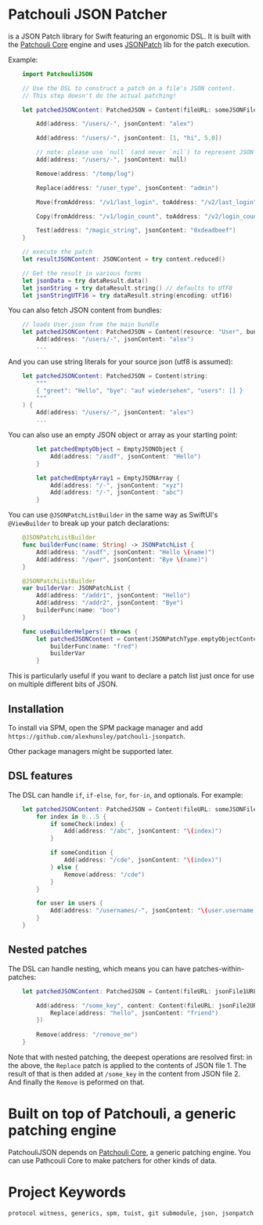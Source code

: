 # Patchouli JSON Patcher
is a JSON Patch library for Swift featuring an ergonomic DSL. It is built with the [Patchouli Core](https://github.com/alexhunsley/patchouli-core) engine and uses [JSONPatch](https://github.com/raymccrae/swift-jsonpatch) lib for the patch execution.

Example:

```swift
    import PatchouliJSON

    // Use the DSL to construct a patch on a file's JSON content.
    // This step doesn't do the actual patching!

    let patchedJSONContent: PatchedJSON = Content(fileURL: someJSONFileURL) {

        Add(address: "/users/-", jsonContent: "alex")

        Add(address: "/users/-", jsonContent: [1, "hi", 5.0])

        // note: please use `null` (and never `nil`) to represent JSON's `null`
        Add(address: "/users/-", jsonContent: null)

        Remove(address: "/temp/log")

        Replace(address: "/user_type", jsonContent: "admin")

        Move(fromAddress: "/v1/last_login", toAddress: "/v2/last_login")

        Copy(fromAddress: "/v1/login_count", toAddress: "/v2/login_count")

        Test(address: "/magic_string", jsonContent: "0xdeadbeef")
    }

    // execute the patch
    let resultJSONContent: JSONContent = try content.reduced()

    // Get the result in various forms
    let jsonData = try dataResult.data()
    let jsonString = try dataResult.string() // defaults to UTF8
    let jsonStringUTF16 = try dataResult.string(encoding: utf16)
```

You can also fetch JSON content from bundles:

```swift
    // loads User.json from the main bundle
    let patchedJSONContent: PatchedJSON = Content(resource: "User", bundle: Bundle.main) {
        Add(address: "/users/-", jsonContent: "alex")
        ...
```

And you can use string literals for your source json (utf8 is assumed):

```swift
    let patchedJSONContent: PatchedJSON = Content(string:
        """
        { "greet": "Hello", "bye": "auf wiedersehen", "users": [] }
        """
    ) {
        Add(address: "/users/-", jsonContent: "alex")
        ...
```

You can also use an empty JSON object or array as your starting point:

```swift
        let patchedEmptyObject = EmptyJSONObject {
            Add(address: "/asdf", jsonContent: "Hello")
        }

        let patchedEmptyArray1 = EmptyJSONArray {
            Add(address: "/-", jsonContent: "xyz")
            Add(address: "/-", jsonContent: "abc")
        }
```

You can use `@JSONPatchListBuilder` in the same way as SwiftUI's `@ViewBuilder` to break up your patch declarations:

```swift
    @JSONPatchListBuilder
    func builderFunc(name: String) -> JSONPatchList {
        Add(address: "/asdf", jsonContent: "Hello \(name)")
        Add(address: "/qwer", jsonContent: "Bye \(name)")
    }

    @JSONPatchListBuilder
    var builderVar: JSONPatchList {
        Add(address: "/addr1", jsonContent: "Hello")
        Add(address: "/addr2", jsonContent: "Bye")
        builderFunc(name: "boo")
    }

    func useBuilderHelpers() throws {
        let patchedJSONContent = Content(JSONPatchType.emptyObjectContent) {
            builderFunc(name: "fred")
            builderVar
        }
```

This is particularly useful if you want to declare a patch list just once for use on multiple different bits of JSON.

## Installation

To install via SPM, open the SPM package manager and add `https://github.com/alexhunsley/patchouli-jsonpatch`.

Other package managers might be supported later.

## DSL features

The DSL can handle `if`, `if-else`, `for`, `for-in`, and optionals. For example:

```swift
    let patchedJSONContent: PatchedJSON = Content(fileURL: someJSONFileURL) {
        for index in 0...5 {
            if someCheck(index) {
                Add(address: "/abc", jsonContent: "\(index)")
            }

            if someCondition {
                Add(address: "/cde", jsonContent: "\(index)")
            } else {
                Remove(address: "/cde")
            } 
        }

        for user in users {
            Add(address: "/usernames/-", jsonContent: "\(user.username)")
        }
    }

```

## Nested patches

The DSL can handle nesting, which means you can have patches-within-patches:

```swift
    let patchedJSONContent: PatchedJSON = Content(fileURL: jsonFile1URL) {

        Add(address: "/some_key", content: Content(fileURL: jsonFile2URL) {
            Replace(address: "hello", jsonContent: "friend")
        })
        
        Remove(address: "/remove_me")
    }
```

Note that with nested patching, the deepest operations are resolved first: in the above, the `Replace` patch is applied to the contents of JSON file 1. The result of that is then added at `/some_key` in the content from JSON file 2. And finally the `Remove` is peformed on that.

# Built on top of Patchouli, a generic patching engine

PatchouliJSON depends on [Patchouli Core](https://github.com/alexhunsley/patchouli-core), a generic patching engine. You can use Pathcouli Core to make patchers for other kinds of data.

# Project Keywords

```
protocol witness, generics, spm, tuist, git submodule, json, jsonpatch
```
